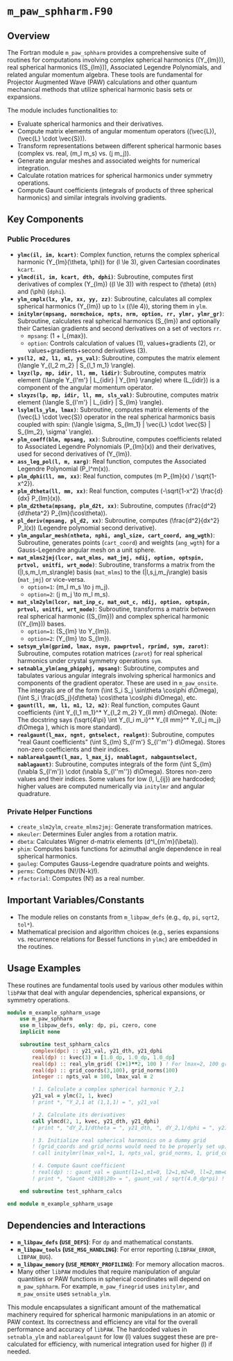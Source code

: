 # `m_paw_sphharm.F90`

## Overview

The Fortran module `m_paw_sphharm` provides a comprehensive suite of routines for computations involving complex spherical harmonics (\(Y_{lm}\)), real spherical harmonics (\(S_{lm}\)), Associated Legendre Polynomials, and related angular momentum algebra. These tools are fundamental for Projector Augmented Wave (PAW) calculations and other quantum mechanical methods that utilize spherical harmonic basis sets or expansions.

The module includes functionalities to:
-   Evaluate spherical harmonics and their derivatives.
-   Compute matrix elements of angular momentum operators (\(\vec{L}\), \(\vec{L} \cdot \vec{S}\)).
-   Transform representations between different spherical harmonic bases (complex vs. real, \(m_l m_s\) vs. \(j m_j\)).
-   Generate angular meshes and associated weights for numerical integration.
-   Calculate rotation matrices for spherical harmonics under symmetry operations.
-   Compute Gaunt coefficients (integrals of products of three spherical harmonics) and similar integrals involving gradients.

## Key Components

### Public Procedures

-   **`ylmc(il, im, kcart)`**: Complex function, returns the complex spherical harmonic \(Y_{lm}(\theta, \phi)\) for \(l \le 3\), given Cartesian coordinates `kcart`.
-   **`ylmcd(il, im, kcart, dth, dphi)`**: Subroutine, computes first derivatives of complex \(Y_{lm}\) (\(l \le 3\)) with respect to \(\theta\) (`dth`) and \(\phi\) (`dphi`).
-   **`ylm_cmplx(lx, ylm, xx, yy, zz)`**: Subroutine, calculates all complex spherical harmonics \(Y_{lm}\) up to `lx` (\(\le 4\)), storing them in `ylm`.
-   **`initylmr(mpsang, normchoice, npts, nrm, option, rr, ylmr, ylmr_gr)`**: Subroutine, calculates real spherical harmonics \(S_{lm}\) and optionally their Cartesian gradients and second derivatives on a set of vectors `rr`.
    -   `mpsang`: \(1 + l_{max}\).
    -   `option`: Controls calculation of values (1), values+gradients (2), or values+gradients+second derivatives (3).
-   **`ys(l2, m2, l1, m1, ys_val)`**: Subroutine, computes the matrix element \(\langle Y_{l_2 m_2} | S_{l_1 m_1} \rangle\).
-   **`lxyz(lp, mp, idir, ll, mm, lidir)`**: Subroutine, computes matrix element \(\langle Y_{l'm'} | L_{idir} | Y_{lm} \rangle\) where \(L_{idir}\) is a component of the angular momentum operator.
-   **`slxyzs(lp, mp, idir, ll, mm, sls_val)`**: Subroutine, computes matrix element \(\langle S_{l'm'} | L_{idir} | S_{lm} \rangle\).
-   **`lsylm(ls_ylm, lmax)`**: Subroutine, computes matrix elements of the \(\vec{L} \cdot \vec{S}\) operator in the real spherical harmonics basis coupled with spin: \(\langle \sigma, S_{lm_1} | \vec{L} \cdot \vec{S} | S_{lm_2}, \sigma' \rangle\).
-   **`plm_coeff(blm, mpsang, xx)`**: Subroutine, computes coefficients related to Associated Legendre Polynomials \(P_{lm}(x)\) and their derivatives, used for second derivatives of \(Y_{lm}\).
-   **`ass_leg_pol(l, m, xarg)`**: Real function, computes the Associated Legendre Polynomial \(P_l^m(x)\).
-   **`plm_dphi(ll, mm, xx)`**: Real function, computes \(m P_{lm}(x) / \sqrt{1-x^2}\).
-   **`plm_dtheta(ll, mm, xx)`**: Real function, computes \(-\sqrt{1-x^2} \frac{d}{dx} P_{lm}(x)\).
-   **`plm_d2theta(mpsang, plm_d2t, xx)`**: Subroutine, computes \(\frac{d^2}{d\theta^2} P_{lm}(\cos\theta)\).
-   **`pl_deriv(mpsang, pl_d2, xx)`**: Subroutine, computes \(\frac{d^2}{dx^2} P_l(x)\) (Legendre polynomial second derivative).
-   **`ylm_angular_mesh(ntheta, nphi, angl_size, cart_coord, ang_wgth)`**: Subroutine, generates points (`cart_coord`) and weights (`ang_wgth`) for a Gauss-Legendre angular mesh on a unit sphere.
-   **`mat_mlms2jmj(lcor, mat_mlms, mat_jmj, ndij, option, optspin, prtvol, unitfi, wrt_mode)`**: Subroutine, transforms a matrix from the \(|l,s,m_l,m_s\rangle\) basis (`mat_mlms`) to the \(|l,s,j,m_j\rangle\) basis (`mat_jmj`) or vice-versa.
    -   `option=1`: \(m_l m_s \to j m_j\).
    -   `option=2`: \(j m_j \to m_l m_s\).
-   **`mat_slm2ylm(lcor, mat_inp_c, mat_out_c, ndij, option, optspin, prtvol, unitfi, wrt_mode)`**: Subroutine, transforms a matrix between real spherical harmonic (\(S_{lm}\)) and complex spherical harmonic (\(Y_{lm}\)) bases.
    -   `option=1`: \(S_{lm} \to Y_{lm}\).
    -   `option=2`: \(Y_{lm} \to S_{lm}\).
-   **`setsym_ylm(gprimd, lmax, nsym, pawprtvol, rprimd, sym, zarot)`**: Subroutine, computes rotation matrices (`zarot`) for real spherical harmonics under crystal symmetry operations `sym`.
-   **`setnabla_ylm(ang_phipphj, mpsang)`**: Subroutine, computes and tabulates various angular integrals involving spherical harmonics and components of the gradient operator. These are used in `m_paw_onsite`. The integrals are of the form \(\int S_i S_j \sin\theta \cos\phi d\Omega\), \(\int S_i \frac{dS_j}{d\theta} \cos\theta \cos\phi d\Omega\), etc.
-   **`gaunt(ll, mm, l1, m1, l2, m2)`**: Real function, computes Gaunt coefficients \(\int Y_{l_1 m_1}^* Y_{l_2 m_2} Y_{ll mm} d\Omega\). (Note: The docstring says \(\sqrt{4\pi} \int Y_{l_i m_i}^* Y_{ll mm}^* Y_{l_j m_j} d\Omega \), which is more standard).
-   **`realgaunt(l_max, ngnt, gntselect, realgnt)`**: Subroutine, computes "real Gaunt coefficients" \(\int S_{lm} S_{l'm'} S_{l''m''} d\Omega\). Stores non-zero coefficients and their indices.
-   **`nablarealgaunt(l_max, l_max_ij, nnablagnt, nabgauntselect, nablagaunt)`**: Subroutine, computes integrals of the form \(\int S_{lm} (\nabla S_{l'm'}) \cdot (\nabla S_{l''m''}) d\Omega\). Stores non-zero values and their indices. Some values for low \(l, l_{ij}\) are hardcoded; higher values are computed numerically via `initylmr` and angular quadrature.

### Private Helper Functions

-   `create_slm2ylm`, `create_mlms2jmj`: Generate transformation matrices.
-   `mkeuler`: Determines Euler angles from a rotation matrix.
-   `dbeta`: Calculates Wigner d-matrix elements \(d^l_{m'm}(\beta)\).
-   `phim`: Computes basis functions for azimuthal angle dependence in real spherical harmonics.
-   `gauleg`: Computes Gauss-Legendre quadrature points and weights.
-   `perms`: Computes \(N!/(N-k)!\).
-   `rfactorial`: Computes \(N!\) as a real number.

## Important Variables/Constants

-   The module relies on constants from `m_libpaw_defs` (e.g., `dp`, `pi`, `sqrt2`, `tol*`).
-   Mathematical precision and algorithm choices (e.g., series expansions vs. recurrence relations for Bessel functions in `ylmc`) are embedded in the routines.

## Usage Examples

These routines are fundamental tools used by various other modules within `libPAW` that deal with angular dependencies, spherical expansions, or symmetry operations.

```fortran
module m_example_sphharm_usage
    use m_paw_sphharm
    use m_libpaw_defs, only: dp, pi, czero, cone
    implicit none

    subroutine test_sphharm_calcs
        complex(dpc) :: y21_val, y21_dth, y21_dphi
        real(dp) :: kvec(3) = [1.0_dp, 1.0_dp, 1.0_dp]
        real(dp) :: real_ylm_grid( (2+1)**2, 100 ) ! For lmax=2, 100 grid points
        real(dp) :: grid_coords(3,100), grid_norms(100)
        integer :: npts_val = 100, lmax_val = 2

        ! 1. Calculate a complex spherical harmonic Y_2,1
        y21_val = ylmc(2, 1, kvec)
        ! print *, "Y_2,1 at (1,1,1) = ", y21_val

        ! 2. Calculate its derivatives
        call ylmcd(2, 1, kvec, y21_dth, y21_dphi)
        ! print *, "dY_2,1/dtheta = ", y21_dth, ", dY_2,1/dphi = ", y21_dphi

        ! 3. Initialize real spherical harmonics on a dummy grid
        ! (grid_coords and grid_norms would need to be properly set up)
        ! call initylmr(lmax_val+1, 1, npts_val, grid_norms, 1, grid_coords, real_ylm_grid)

        ! 4. Compute Gaunt coefficient
        ! real(dp) :: gaunt_val = gaunt(l1=1,m1=0, l2=1,m2=0, ll=2,mm=0) ! <Y10 Y10 | Y20>
        ! print *, "Gaunt <1010|20> = ", gaunt_val / sqrt(4.0_dp*pi) ! To match common definition

    end subroutine test_sphharm_calcs

end module m_example_sphharm_usage
```

## Dependencies and Interactions

-   **`m_libpaw_defs` (`USE_DEFS`)**: For `dp` and mathematical constants.
-   **`m_libpaw_tools` (`USE_MSG_HANDLING`)**: For error reporting (`LIBPAW_ERROR`, `LIBPAW_BUG`).
-   **`m_libpaw_memory` (`USE_MEMORY_PROFILING`)**: For memory allocation macros.
-   Many other `libPAW` modules that require manipulation of angular quantities or PAW functions in spherical coordinates will depend on `m_paw_sphharm`. For example, `m_paw_finegrid` uses `initylmr`, and `m_paw_onsite` uses `setnabla_ylm`.

This module encapsulates a significant amount of the mathematical machinery required for spherical harmonic manipulations in an atomic or PAW context. Its correctness and efficiency are vital for the overall performance and accuracy of `libPAW`. The hardcoded values in `setnabla_ylm` and `nablarealgaunt` for low \(l\) values suggest these are pre-calculated for efficiency, with numerical integration used for higher \(l\) if needed.
